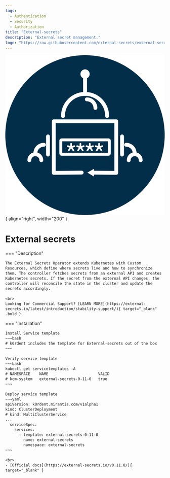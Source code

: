```yaml
---
tags:
  - Authentication 
  - Security 
  - Authorization
title: "External-secrets"
description: "External secret management."
logo: "https://raw.githubusercontent.com/external-secrets/external-secrets/main/assets/eso-logo-large.png"
---
```

![logo](https://raw.githubusercontent.com/external-secrets/external-secrets/main/assets/eso-logo-large.png){ align="right", width="200" }
# External secrets

=== "Description"

    The External Secrets Operator extends Kubernetes with Custom Resources, which define where secrets live and how to synchronize them. The controller fetches secrets from an external API and creates Kubernetes secrets. If the secret from the external API changes, the controller will reconcile the state in the cluster and update the secrets accordingly.

    <br>
    Looking for Commercial Support? [LEARN MORE](https://external-secrets.io/latest/introduction/stability-support/){ target="_blank" .bold }
    

=== "Installation"

    Install Service template
    ~~~bash
    # k0rdent includes the template for External-secrets out of the box
    ~~~

    Verify service template
    ~~~bash
    kubectl get servicetemplates -A
    # NAMESPACE    NAME                      VALID
    # kcm-system   external-secrets-0-11-0   true
    ~~~

    Deploy service template
    ~~~yaml
    apiVersion: k0rdent.mirantis.com/v1alpha1
    kind: ClusterDeployment
    # kind: MultiClusterService
    ...
      serviceSpec:
        services:
          - template: external-secrets-0-11-0
            name: external-secrets
            namespace: external-secrets
    ~~~

    <br>
    - [Official docs](https://external-secrets.io/v0.11.0/){ target="_blank" }
